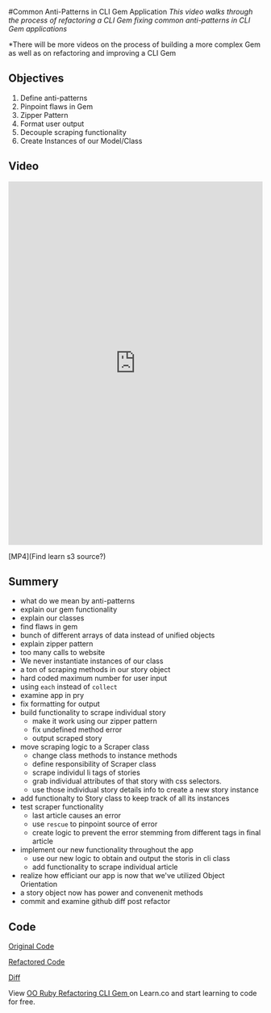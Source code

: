 #Common Anti-Patterns in CLI Gem Application
*This video walks through the process of refactoring a CLI Gem fixing common anti-patterns in CLI Gem applications*

*There will be more videos on the process of building a more complex Gem as well as on refactoring and improving a CLI Gem

## Objectives

1. Define anti-patterns
2. Pinpoint flaws in Gem
3. Zipper Pattern
4. Format user output
5. Decouple scraping functionality 
6. Create Instances of our Model/Class


## Video

<iframe width="100%" height="720" src="https://www.youtube.com/embed/cbMa87oWv08?rel=0&amp;showinfo=0" frameborder="0" allowfullscreen></iframe>

[MP4](Find learn s3 source?)


## Summery

* what do we mean by anti-patterns
* explain our gem functionality
* explain our classes
* find flaws in gem
 * bunch of different arrays of data instead of unified objects
  * explain zipper pattern
  * too many calls to website
  * We never instantiate instances of our class
  * a ton of scraping methods in our story object
  * hard coded maximum number for user input
  * using `each` instead of `collect`
* examine app in pry
* fix formatting for output
* build functionality to scrape individual story  
  * make it work using our zipper pattern
  * fix undefined method error
  * output scraped story
* move scraping logic to a Scraper class
  * change class methods to instance methods
  * define responsibility of Scraper class
  * scrape individul li tags of stories 
  * grab individual attributes of that story with css selectors.
  * use those individual story details info to create a new story instance
* add functionalty to Story class to keep track of all its instances
* test scraper functionality
  * last article causes an error
  * use `rescue` to pinpoint source of error
  * create logic to prevent the error stemming from different tags in final article
* implement our new functionality throughout the app
  * use our new logic to obtain and output the storis in cli class
  * add functionality to scrape individual article 
* realize how efficiant our app is now that we've utilized Object Orientation
 * a story object now has power and convenenit methods 
* commit and examine github diff post refactor

## Code

[Original Code](https://github.com/aviflombaum/techcrunch_cli/tree/pre-refactor)

[Refactored Code](https://github.com/aviflombaum/techcrunch_cli/tree/post-refactor)

[Diff](https://github.com/aviflombaum/techcrunch_cli/compare/pre-refactor...post-refactor?expand=1)




<p class='util--hide'>View <a href='https://learn.co/lessons/oo-ruby-refactoring-cli-gem'>OO Ruby Refactoring CLI Gem </a> on Learn.co and start learning to code for free.</p>
